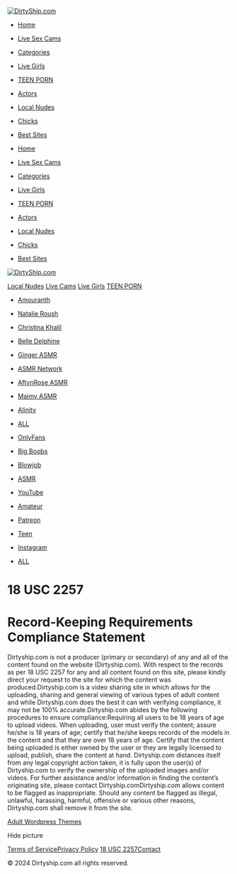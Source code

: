 [![DirtyShip.com](https://dirtyship.com/wp-content/uploads/2019/09/logo.png)](https://dirtyship.com/ "DirtyShip.com")

* [Home](https://dirtyship.com/)
* [Live Sex Cams](https://tsyndicate.com/api/v1/direct/240350b7113948d4944963bbbfbe3b6f?)
* [Categories](https://dirtyship.com/categories-b/)
* [Live Girls](https://heauty-viesected.com/81e9a6b9-24e7-46aa-b031-6ad856d71d7f)
* [TEEN PORN](https://exploitedteens.com/)
* [Actors](https://dirtyship.com/actors-2/)
* [Local Nudes](https://fucklocal.com/send-nudes/)
* [Chicks](https://influencerchicks.com/)
* [Best Sites](https://theporndude.com/)

* [Home](https://dirtyship.com/)
* [Live Sex Cams](https://tsyndicate.com/api/v1/direct/240350b7113948d4944963bbbfbe3b6f?)
* [Categories](https://dirtyship.com/categories-b/)
* [Live Girls](https://heauty-viesected.com/81e9a6b9-24e7-46aa-b031-6ad856d71d7f)
* [TEEN PORN](https://exploitedteens.com/)
* [Actors](https://dirtyship.com/actors-2/)
* [Local Nudes](https://fucklocal.com/send-nudes/)
* [Chicks](https://influencerchicks.com/)
* [Best Sites](https://theporndude.com/)

[![DirtyShip.com](https://dirtyship.com/wp-content/uploads/2019/09/logo.png)](https://dirtyship.com/ "DirtyShip.com")

[Local Nudes](https://fucklocal.com/send-nudes/) [Live Cams](https://tsyndicate.com/api/v1/direct/240350b7113948d4944963bbbfbe3b6f?) [Live Girls](https://heauty-viesected.com/81e9a6b9-24e7-46aa-b031-6ad856d71d7f) [TEEN PORN](https://exploitedteens.com/)

* [Amouranth](https://dirtyship.com/performer/amouranth/ "Amouranth")
* [Natalie Roush](https://dirtyship.com/performer/natalie-roush/ "Natalie Roush")
* [Christina Khalil](https://dirtyship.com/performer/christina-khalil/ "Christina Khalil")
* [Belle Delphine](https://dirtyship.com/performer/belle-delphine-x/ "Belle Delphine")
* [Ginger ASMR](https://dirtyship.com/performer/ginger-asmr-x/ "Ginger ASMR")
* [ASMR Network](https://dirtyship.com/performer/asmr-network-1/ "ASMR Network")
* [AftynRose ASMR](https://dirtyship.com/performer/aftynrose-asmr-a/ "AftynRose ASMR")
* [Maimy ASMR](https://dirtyship.com/performer/maimy-asmr/ "Maimy ASMR")
* [Alinity](https://dirtyship.com/performer/alinity-1/ "Alinity")
* [ALL](https://dirtyship.com/actors-2/)

* [OnlyFans](https://dirtyship.com/category/onlyfans-b/ "OnlyFans")
* [Big Boobs](https://dirtyship.com/category/big-boobs-b/ "Big Boobs")
* [Blowjob](https://dirtyship.com/category/blowjob-b/ "Blowjob")
* [ASMR](https://dirtyship.com/category/asmr-b/ "ASMR")
* [YouTube](https://dirtyship.com/category/youtube-a/ "YouTube")
* [Amateur](https://dirtyship.com/category/amateur-b/ "Amateur")
* [Patreon](https://dirtyship.com/category/patreon-b/ "Patreon")
* [Teen](https://dirtyship.com/category/teen-b/ "Teen")
* [Instagram](https://dirtyship.com/category/instagram-a/ "Instagram")
* [ALL](https://dirtyship.com/categories-b/)

 

18 USC 2257
===========

**Record-Keeping Requirements Compliance Statement**
====================================================

Dirtyship.com is not a producer (primary or secondary) of any and all of the content found on the website (Dirtyship.com). With respect to the records as per 18 USC 2257 for any and all content found on this site, please kindly direct your request to the site for which the content was produced.Dirtyship.com is a video sharing site in which allows for the uploading, sharing and general viewing of various types of adult content and while Dirtyship.com does the best it can with verifying compliance, it may not be 100% accurate.Dirtyship.com abides by the following procedures to ensure compliance:Requiring all users to be 18 years of age to upload videos. When uploading, user must verify the content; assure he/she is 18 years of age; certify that he/she keeps records of the models in the content and that they are over 18 years of age. Certify that the content being uploaded is either owned by the user or they are legally licensed to upload, publish, share the content at hand. Dirtyship.com distances itself from any legal copyright action taken, it is fully upon the user(s) of Dirtyship.com to verify the ownership of the uploaded images and/or videos. For further assistance and/or information in finding the content’s originating site, please contact Dirtyship.comDirtyship.com allows content to be flagged as inappropriate. Should any content be flagged as illegal, unlawful, harassing, harmful, offensive or various other reasons, Dirtyship.com shall remove it from the site.

[Adult Wordpress Themes](https://adultwpthemes.eu/ "Adult Wrdpress Themes")

 Hide picture

[Terms of Service](https://dirtyship.com/terms-of-service/)[Privacy Policy](https://dirtyship.com/privacy-policy/) [18 USC 2257](https://dirtyship.com/18-usc-2257/)[Contact](https://dirtyship.com/contact-us/)

© 2024 Dirtyship.com all rights reserved.

[](#)